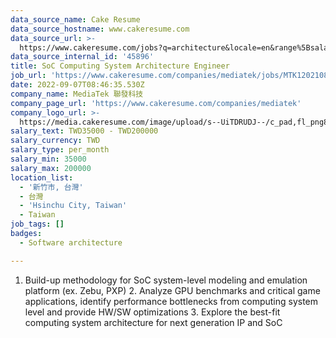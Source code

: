 ```yaml
---
data_source_name: Cake Resume
data_source_hostname: www.cakeresume.com
data_source_url: >-
  https://www.cakeresume.com/jobs?q=architecture&locale=en&range%5Bsalary_range%5D%5Bmin%5D=1000000&page=4
data_source_internal_id: '45896'
title: SoC Computing System Architecture Engineer
job_url: 'https://www.cakeresume.com/companies/mediatek/jobs/MTK120210818011'
date: 2022-09-07T08:46:35.530Z
company_name: MediaTek 聯發科技
company_page_url: 'https://www.cakeresume.com/companies/mediatek'
company_logo_url: >-
  https://media.cakeresume.com/image/upload/s--UiTDRUDJ--/c_pad,fl_png8,h_200,w_200/v1628839429/l2kc5cahpfrd0qmuybsb.png
salary_text: TWD35000 - TWD200000
salary_currency: TWD
salary_type: per_month
salary_min: 35000
salary_max: 200000
location_list:
  - '新竹市, 台灣'
  - 台灣
  - 'Hsinchu City, Taiwan'
  - Taiwan
job_tags: []
badges:
  - Software architecture

---
```


1. Build-up methodology for SoC system-level modeling and emulation platform (ex. Zebu, PXP) 2. Analyze GPU benchmarks and critical game applications, identify performance bottlenecks from computing system level and provide HW/SW optimizations 3. Explore the best-fit computing system architecture for next generation IP and SoC